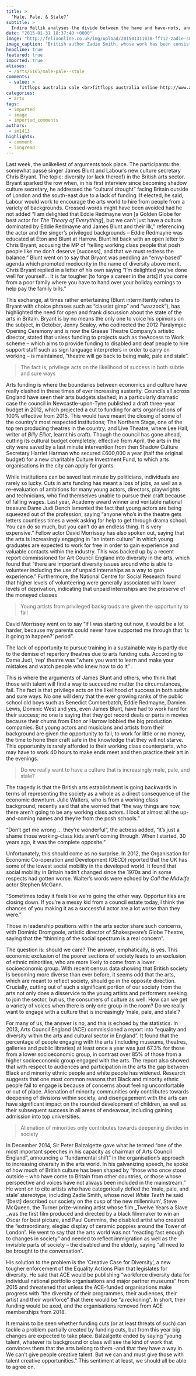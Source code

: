 ```yaml
---
title: >
  ‘Male, Pale, & Stale?’
subtitle: >
  Indira Mallik analyses the divide between the have and have-nots, and Britain’s arts class war
date: "2015-01-31 18:37:40 +0000"
image: "http://felixonline.co.uk/img/upload/201501311838-ff712-zadie-smith-nw-2012-use-c-dominique-nabokov-2012.jpg"
image_caption: "British author Zadie Smith, whose work has been consistently critically acclaimed."
headline: true
featured: true
imported: true
aliases:
 - /arts/5165/male-pale--stale
comments:
 - value: >
     fitflops australia sale <br>fitflops australia online http://www.australiafitflops.com/,sale fitflops <br>fitflop sales http://fitflopsau.blogspot.com/,birkenstock sale <br>birkenstock online store http://birkenstocksaleaustralia.blogspot.com/,buy christian louboutin shoes canada <br>christian louboutin sale clearance http://canadachristianlouboutinoutlet.blogspot.com/,christian louboutin slingblacks shoes <br>christian louboutin shoes canada http://christianlouboutincanadaoutlet.blogspot.com/,christian louboutin daffodile canada <br>christian louboutin outlet http://canadachristianlouboutinoutlet.blogspot.com/,christian louboutin mens <br>christian louboutin shoes sale http://christianlouboutincanadaoutlet.blogspot.com/
categories:
 - arts
tags:
 - imported
 - image
 - imported_comments
authors:
 - im1413
highlights:
 - comment
 - longread
---
```


Last week, the unlikeliest of arguments took place. The participants: the somewhat passé singer James Blunt and Labour’s new culture secretary Chris Bryant. The topic: diversity (or lack thereof) in the British arts sector. Bryant sparked the row when, in his first interview since becoming shadow culture secretary, he addressed the “cultural drought” facing Britain outside of London and the south-east due to a lack of funding. If elected, he said, Labour would work to encourage the arts world to hire from people from a variety of backgrounds. Crossed-words might have been avoided had he not added “I am delighted that Eddie Redmayne won [a Golden Globe for best actor for _The Theory of Everything_], but we can’t just have a culture dominated by Eddie Redmayne and James Blunt and their ilk,” referencing the actor and the singer’s privileged backgrounds – Eddie Redmayne was educated at Eton and Blunt at Harrow. Blunt hit back with an open letter to Chris Bryant, accusing the MP of “telling working class people that posh people like me don’t deserve [success], and that we must redress the balance.” Blunt went on to say that Bryant was peddling an “envy-based” agenda which promoted mediocrity in the name of diversity above merit. Chris Bryant replied in a letter of his own saying “I’m delighted you’ve done well for yourself… It is far tougher [to forge a career in the arts] if you come from a poor family where you have to hand over your holiday earnings to help pay the family bills.”

This exchange, at times rather entertaining (Blunt intermittently refers to Bryant with choice phrases such as “classist gimp” and “wazzock”), has highlighted the need for open and frank discussion about the state of the arts in Britain. Bryant is by no means the only one to voice his opinions on the subject, in October, Jenny Sealey, who codirected the 2012 Paralympic Opening Ceremony and is now the Graeae Theatre Company’s artistic director, stated that unless funding to projects such as theAccess to Work scheme – which aims to provide funding to disabled and deaf people to hire support staff such as sign language interpreters in order to carry on working – is maintained, “theatre will go back to being male, pale and stale”.

> The fact is, privilege acts on the likelihood of success in both subtle and sure ways

Arts funding is where the boundaries between economics and culture have really clashed in these times of ever increasing austerity. Councils all across England have seen their arts budgets slashed; in a particularly dramatic case the council in Newcastle-upon-Tyne published a draft three-year budget in 2012, which projected a cut to funding for arts organisations of 100% effective from 2015. This would have meant the closing of some of the country’s most respected institutions; The Northern Stage, one of the top ten producing theatres in the country; and Live Theatre, where Lee Hall, writer of _Billy Elliot_, learnt his craft). Though the council has gone ahead, cutting its cultural budget completely, effective from April, the arts in the city were saved by a last minute intervention from then Shadow Culture Secretary Harriet Harman who secured £600,000 a year (half the original budget) for a new charitable Culture Investment Fund, to which arts organisations in the city can apply for grants.

While institutions can be saved last minute by politicians, individuals are rarely so lucky. Cuts in arts funding has meant a loss of jobs, as well as a re-evaluation of ambitions for many young actors, directors, playwrights and technicians, who find themselves unable to pursue their craft because of falling wages. Last year, Academy award winner and veritable national treasure Dame Judi Dench lamented the fact that young actors are being squeezed out of the profession, saying “anyone who’s in the theatre gets letters countless times a week asking for help to get through drama school. You can do so much, but you can’t do an endless thing. It is very expensive.” Fellow actor David Morrissey has also spoken out, saying that the arts is increasingly engaging in “an intern culture” in which young graduates are expected to work for free in order to gain experience and valuable contacts within the industry. This was backed up by a recent report commissioned for Art Council England into diversity in the arts, which found that “there are important diversity issues around who is able to volunteer including the use of unpaid internships as a way to gain experience.” Furthermore, the National Centre for Social Research found that higher levels of volunteering were generally associated with lower levels of deprivation, indicating that unpaid internships are the preserve of the moneyed classes

> Young artists from privileged backgrouds are given the opportunity to fail

David Morrissey went on to say “if I was starting out now, it would be a lot harder, because my parents could never have supported me through that ‘Is it going to happen?’ period”.

The lack of opportunity to pursue training in a sustainable way is partly due to the demise of repertory theatres due to arts funding cuts. According to Dame Judi, ‘rep’ theatre was “where you went to learn and make your mistakes and watch people who knew how to do it” .

This is where the arguments of James Blunt and others, who think that those with talent will find a way to succeed no matter the circumstances, fail. The fact is that privilege acts on the likelihood of success in both subtle and sure ways. No one will deny that the ever growing ranks of the public school old boys such as Benedict Cumberbatch, Eddie Redmayne, Damien Lewis, Dominic West and yes, even James Blunt, have had to work hard for their success; no one is saying that they got record deals or parts in movies because their chums from Eton or Harrow lobbied the big production companies. But young actors and musicians and artists from their background are given the opportunity to fail, to work for little or no money, the time to hone their craft safe in the knowledge that they will not starve. This opportunity is rarely afforded to their working class counterparts, who may have to work 40 hours to make ends meet and then practice their art in the evenings.

> Do we really want to have a culture that is increasingly male, pale, and stale?

The tragedy is that the British arts establishment is going backwards in terms of representing the society as a whole as a direct consequence of the economic downturn. Julie Walters, who is from a working class background, recently said that she worried that “the way things are now, there aren’t going to be any working class actors. I look at almost all the up-and-coming names and they’re from the posh schools.”

“Don’t get me wrong ... they’re wonderful”, the actress added, “it’s just a shame those working-class kids aren’t coming through. When I started, 30 years ago, it was the complete opposite.”

Unfortunately, this should come as no surprise. In 2012, the Organisation for Economic Co-operation and Development (OECD) reported that the UK has some of the lowest social mobility in the developed world. It found that social mobility in Britain hadn’t changed since the 1970s and in some respects had gotten worse. Walter’s words were echoed by _Call the Midwife_ actor Stephen McGann.

“Sometimes today it feels like we’re going the other way. Opportunities are closing down. If you’re a messy kid from a council estate today, I think the chances of you making it as a successful actor are a lot worse than they were.”

Those in leadership positions within the arts sector share such concerns, with Dominic Dromgoole, artistic director of Shakespeare’s Globe Theatre, saying that the “thinning of the social spectrum is a real concern”.

The question is: should we care? The answer, emphatically, is yes. This economic exclusion of the poorer sections of society leads to an exclusion of ethnic minorities, who are more likely to come from a lower socioeconomic group. With recent census data showing that British society is becoming more diverse than ever before, it seems odd that the arts, which are meant to reflect society, should go in the opposite direction. Crucially, cutting out of such a significant portion of our society from the arts not only does a disservice to the young artists and performers seeking to join the sector, but us, the consumers of culture as well. How can we get a variety of voices when there is only one group in the room? Do we really want to engage with a culture that is increasingly ‘male, pale, and stale’?

For many of us, the answer is no, and this is echoed by the statistics. In 2013, Arts Council England (ACE) commissioned a report into “equality and diversity within the arts and cultural sector in England”. It found that the percentage of people engaging with the arts (including museums, theatres, galleries and public libraries) at least once a year was just 67.3% for those from a lower socioeconomic group, in contrast over 85% of those from a higher socioeconomic group engaged with the arts. The report also showed that with respect to audiences and participation in the arts the gap between Black and minority ethnic people and white people has widened. Research suggests that one most common reasons that Black and minority ethnic people fail to engage is because of concerns about feeling uncomfortable or out of place. Alienation of minority communities only contributes towards deepening of divisions within society, and disengagement with the arts can have significant impact on the rounded development of children, as well as their subsequent success in all areas of endeavour, including gaining admission into top universities.

> Alienation of minorities only contributes towards deepening divides in society

In December 2014, Sir Peter Balzalgette gave what he termed “one of the most important speeches in his capacity as chairman of Arts Council England”, announcing a “fundamental shift” in the organisation’s approach to increasing diversity in the arts world. In his galvanizing speech, he spoke of how much of British culture has been shaped by “those who once stood outside – who have come to Britain from other countries, or those whose perspective and voices have not always been included in the mainstream.” He went on to cite artists who have categorically defied the ‘male, pale, and stale’ stereotype, including Zadie Smith, whose novel _White Teeth_ he said ‘[best] described our society on the cusp of the new millennium’, Steve McQueen, the Turner prize-winning artist whose film _Twelve Years a Slave _was the first film produced and directed by a black filmmaker to win an Oscar for best picture, and Paul Cummins, the disabled artist who created the “extraordinary, elegiac display of ceramic poppies around the Tower of London”. He went to say that the arts world was not “reacting fast enough to changes in society” and needed to reflect immigration as well as the invisible parts of society – the disabled and the elderly, saying “all need to be brought to the conversation”.

His solution to the problem is the ‘Creative Case for Diversity’, a new tougher enforcement of the Equality Actions Plan that legislates for diversity. He said that ACE would be publishing “workforce diversity data for individual national portfolio organisations and major partner museums” from 2015 and threatened that unless the ACE-funded organisations make progress with “the diversity of their programmes, their audiences, their artist and their workforce” that there would be “a reckoning”. In short, their funding would be axed, and the organisations removed from ACE memberships from 2018.

It remains to be seen whether funding cuts (or at least threats of such) can tackle a problem partially created by funding cuts, but from this year big changes are expected to take place. Balzalgette ended by saying “young talent, whatever its background or class will see the kind of work that convinces them that the arts belong to them -and that they have a way in. We can’t give people creative talent. But we can and must give those with talent creative opportunities.” This sentiment at least, we should all be able to agree on.
